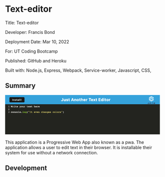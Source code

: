 # Text-editor

Title: Text-editor

Developer: Francis Bond

Deployment Date: Mar 10, 2022

For: UT Coding Bootcamp

Published: GitHub and Heroku

Built with: Node.js, Express, Webpack, Service-worker, Javascript, CSS, 


## Summary
![Screenshot of application](IMG.png)

This application is a Progressive Web App also known as a pwa. The application allows a user to edit text in their browser. It is installable their system for use without a network connection.

## Development

